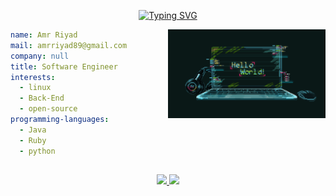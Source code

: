 <div align="center">
   
[![Typing SVG](https://readme-typing-svg.demolab.com?font=Fira+Code&pause=1000&color=139E11&center=true&vCenter=true&random=false&width=435&lines=Hello+my+friend+%F0%9F%90%B1%E2%80%8D%F0%9F%91%A4)](https://git.io/typing-svg)

</div>

<picture align="right"  width="53.5%">
<img align="right" src="_.gif" width="50%" alt="Pinterest GIF">
</picture>

``` yaml
name: Amr Riyad
mail: amrriyad89@gmail.com
company: null
title: Software Engineer
interests:
  - linux
  - Back-End
  - open-source
programming-languages:
  - Java
  - Ruby
  - python
```

##

<p align="center">
<a href="mailto:amrriyad89@gmail.com">
  <img src="https://img.shields.io/badge/amrriyad89-gmail-red?style=flat&logo=gmail">
</a>
<a href="https://discord.com/users/779367948908625920">
  <img src="https://img.shields.io/badge/amrriyad-discord-blue?style=flat&logo=discord">
</a>
</p>
